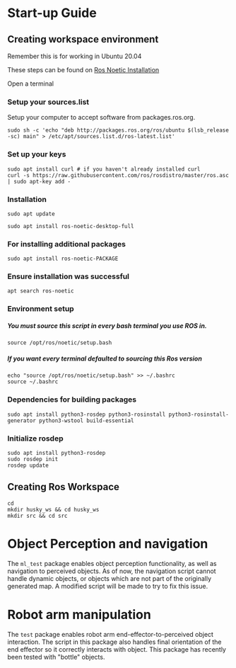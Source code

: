 # Start-up Guide
## Creating workspace environment
Remember this is for working in Ubuntu 20.04

These steps can be found on [Ros Noetic Installation](http://wiki.ros.org/noetic/Installation/Ubuntu)

Open a terminal


### Setup your sources.list
Setup your computer to accept software from packages.ros.org.
```
sudo sh -c 'echo "deb http://packages.ros.org/ros/ubuntu $(lsb_release -sc) main" > /etc/apt/sources.list.d/ros-latest.list'
```

### Set up your keys
```
sudo apt install curl # if you haven't already installed curl
curl -s https://raw.githubusercontent.com/ros/rosdistro/master/ros.asc | sudo apt-key add -
```
### Installation
```
sudo apt update
```
```
sudo apt install ros-noetic-desktop-full
```
### For installing additional packages
```
sudo apt install ros-noetic-PACKAGE
```

### Ensure installation was successful
```
apt search ros-noetic
```

### Environment setup
##### You must source this script in every bash terminal you use ROS in.
```
source /opt/ros/noetic/setup.bash
```
##### If you want every terminal defaulted to sourcing this Ros version
```
echo "source /opt/ros/noetic/setup.bash" >> ~/.bashrc
source ~/.bashrc
```
### Dependencies for building packages
```
sudo apt install python3-rosdep python3-rosinstall python3-rosinstall-generator python3-wstool build-essential
```
### Initialize rosdep
```
sudo apt install python3-rosdep
sudo rosdep init
rosdep update
```
## Creating Ros Workspace
```
cd
mkdir husky_ws && cd husky_ws
mkdir src && cd src
```


















# Object Perception and navigation
The `ml_test` package enables object perception functionality, as well as navigation to perceived objects. As of now, the navigation script cannot handle dynamic objects, or objects which are not part of the originally generated map. A modified script will be made to try to fix this issue.


# Robot arm manipulation
The `test` package enables robot arm end-effector-to-perceived object interaction. The script in this package also handles final orientation of the end effector so it correctly interacts with object. This package has recently been tested with "bottle" objects.

